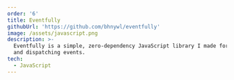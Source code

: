```yaml
---
order: '6'
title: Eventfully
githubUrl: 'https://github.com/bhnywl/eventfully'
image: /assets/javascript.png
description: >-
  Eventfully is a simple, zero-dependency JavaScript library I made for handling
  and dispatching events.
tech:
  - JavaScript
---
```



